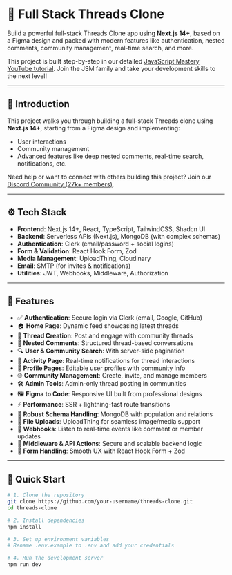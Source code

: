 # 🧵 Full Stack Threads Clone

Build a powerful full-stack Threads Clone app using **Next.js 14+**, based on a Figma design and packed with modern features like authentication, nested comments, community management, real-time search, and more.

This project is built step-by-step in our detailed [JavaScript Mastery YouTube tutorial](https://www.youtube.com/c/javascriptmastery). Join the JSM family and take your development skills to the next level!

---

## 🤖 Introduction

This project walks you through building a full-stack Threads clone using **Next.js 14+**, starting from a Figma design and implementing:

- User interactions
- Community management
- Advanced features like deep nested comments, real-time search, notifications, etc.

Need help or want to connect with others building this project? Join our [Discord Community (27k+ members)](https://discord.gg/javascriptmastery).

---

## ⚙️ Tech Stack

- **Frontend**: Next.js 14+, React, TypeScript, TailwindCSS, Shadcn UI
- **Backend**: Serverless APIs (Next.js), MongoDB (with complex schemas)
- **Authentication**: Clerk (email/password + social logins)
- **Form & Validation**: React Hook Form, Zod
- **Media Management**: UploadThing, Cloudinary
- **Email**: SMTP (for invites & notifications)
- **Utilities**: JWT, Webhooks, Middleware, Authorization

---

## 🔋 Features

- ✅ **Authentication**: Secure login via Clerk (email, Google, GitHub)
- 🏠 **Home Page**: Dynamic feed showcasing latest threads
- 🧵 **Thread Creation**: Post and engage with community threads
- 💬 **Nested Comments**: Structured thread-based conversations
- 🔍 **User & Community Search**: With server-side pagination
- 🔔 **Activity Page**: Real-time notifications for thread interactions
- 👤 **Profile Pages**: Editable user profiles with community info
- 🌐 **Community Management**: Create, invite, and manage members
- 🛠️ **Admin Tools**: Admin-only thread posting in communities
- 🖼️ **Figma to Code**: Responsive UI built from professional designs
- ⚡ **Performance**: SSR + lightning-fast route transitions
- 🧩 **Robust Schema Handling**: MongoDB with population and relations
- 📁 **File Uploads**: UploadThing for seamless image/media support
- 🔄 **Webhooks**: Listen to real-time events like comment or member updates
- 🧾 **Middleware & API Actions**: Secure and scalable backend logic
- 🧪 **Form Handling**: Smooth UX with React Hook Form + Zod

---

## 🤸 Quick Start

```bash
# 1. Clone the repository
git clone https://github.com/your-username/threads-clone.git
cd threads-clone

# 2. Install dependencies
npm install

# 3. Set up environment variables
# Rename .env.example to .env and add your credentials

# 4. Run the development server
npm run dev
